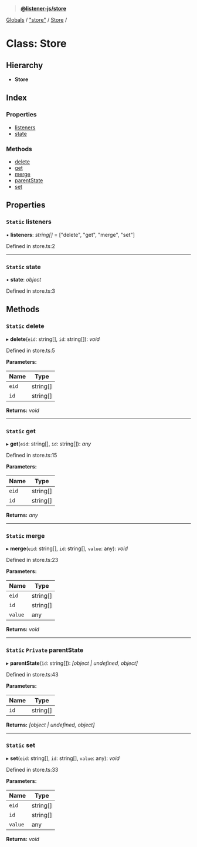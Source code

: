 > **[@listener-js/store](../README.md)**

[Globals](../globals.md) / ["store"](../modules/_store_.md) / [Store](_store_.store.md) /

# Class: Store

## Hierarchy

* **Store**

## Index

### Properties

* [listeners](_store_.store.md#static-listeners)
* [state](_store_.store.md#static-state)

### Methods

* [delete](_store_.store.md#static-delete)
* [get](_store_.store.md#static-get)
* [merge](_store_.store.md#static-merge)
* [parentState](_store_.store.md#static-private-parentstate)
* [set](_store_.store.md#static-set)

## Properties

### `Static` listeners

▪ **listeners**: *string[]* =  ["delete", "get", "merge", "set"]

Defined in store.ts:2

___

### `Static` state

▪ **state**: *object*

Defined in store.ts:3

## Methods

### `Static` delete

▸ **delete**(`eid`: string[], `id`: string[]): *void*

Defined in store.ts:5

**Parameters:**

Name | Type |
------ | ------ |
`eid` | string[] |
`id` | string[] |

**Returns:** *void*

___

### `Static` get

▸ **get**(`eid`: string[], `id`: string[]): *any*

Defined in store.ts:15

**Parameters:**

Name | Type |
------ | ------ |
`eid` | string[] |
`id` | string[] |

**Returns:** *any*

___

### `Static` merge

▸ **merge**(`eid`: string[], `id`: string[], `value`: any): *void*

Defined in store.ts:23

**Parameters:**

Name | Type |
------ | ------ |
`eid` | string[] |
`id` | string[] |
`value` | any |

**Returns:** *void*

___

### `Static` `Private` parentState

▸ **parentState**(`id`: string[]): *[object | undefined, object]*

Defined in store.ts:43

**Parameters:**

Name | Type |
------ | ------ |
`id` | string[] |

**Returns:** *[object | undefined, object]*

___

### `Static` set

▸ **set**(`eid`: string[], `id`: string[], `value`: any): *void*

Defined in store.ts:33

**Parameters:**

Name | Type |
------ | ------ |
`eid` | string[] |
`id` | string[] |
`value` | any |

**Returns:** *void*